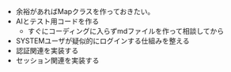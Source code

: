 - 余裕があればMapクラスを作っておきたい。
- AIとテスト用コードを作る
  - すぐにコーディングに入らずmdファイルを作って相談してから
- SYSTEMユーザが疑似的にログインする仕組みを整える
- 認証関連を実装する
- セッション関連を実装する

